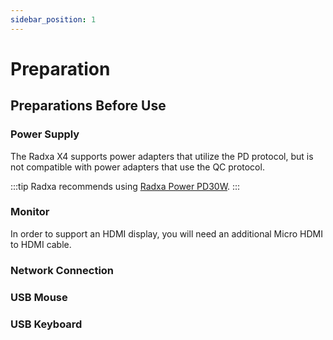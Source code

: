 ```yaml
---
sidebar_position: 1
---
```


# Preparation

## Preparations Before Use

### Power Supply

The Radxa X4 supports power adapters that utilize the PD protocol, but is not compatible with power adapters that use the QC protocol.

:::tip
Radxa recommends using [Radxa Power PD30W](../accessories/pd-30w).
:::

### Monitor

In order to support an HDMI display, you will need an additional Micro HDMI to HDMI cable.

### Network Connection

### USB Mouse

### USB Keyboard

